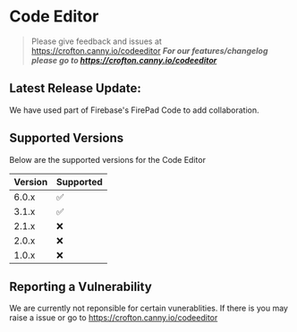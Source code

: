 # Code Editor
> Please give feedback and issues at https://crofton.canny.io/codeeditor
***For our features/changelog please go to https://crofton.canny.io/codeeditor***

## Latest Release Update:
We have used part of Firebase's FirePad Code to add collaboration.


## Supported Versions

Below are the supported versions for the Code Editor

| Version | Supported          |
| ------- | ------------------ |
| 6.0.x   | :white_check_mark: |
| 3.1.x   | :white_check_mark: |
| 2.1.x   | :x: |
| 2.0.x   | :x: |
| 1.0.x   | :x:                |

## Reporting a Vulnerability
We are currently not reponsible for certain vunerablities. If there is you may raise a issue or go to https://crofton.canny.io/codeeditor


